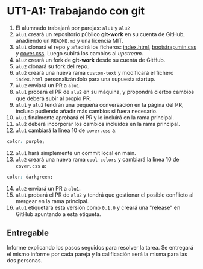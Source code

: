 # UT1-A1: Trabajando con git

1. El alumnado trabajará por parejas: `alu1` y `alu2`
2. `alu1` creará un repositorio público **git-work** en su cuenta de GitHub, añadiendo un `README.md` y una licencia MIT.
3. `alu1` clonará el repo y añadirá los ficheros: [index.html](./files/index.html), [bootstrap.min.css](./files/bootstrap.min.css) y [cover.css](./files/cover.css). Luego subirá los cambios al _upstream_.
4. `alu2` creará un fork de **git-work** desde su cuenta de GitHub.
5. `alu2` clonará su fork del repo.
6. `alu2` creará una nueva rama `custom-text` y modificará el fichero `index.html` personalizándolo para una supuesta startup.
7. `alu2` enviará un PR a `alu1`.
8. `alu1` probará el PR de `alu2` en su máquina, y propondrá ciertos cambios que deberá subir al propio PR.
9. `alu1` y `alu2` tendrán una pequeña conversación en la página del PR, incluso pudiendo añadir más cambios si fuera necesario.
10. `alu1` finalmente aprobará el PR y lo incluirá en la rama principal.
11. `alu2` deberá incorporar los cambios incluidos en la rama principal.
12. `alu1` cambiará la línea 10 de `cover.css` a:

```css
color: purple;
```

12. `alu1` hará simplemente un commit local en main.
13. `alu2` creará una nueva rama `cool-colors` y cambiará la línea 10 de `cover.css` a:

```css
color: darkgreen;
```

14. `alu2` enviará un PR a `alu1`.
15. `alu1` probará el PR de `alu2` y tendrá que gestionar el posible conflicto al mergear en la rama principal.
16. `alu1` etiquetará esta versión como `0.1.0` y creará una "release" en GitHub apuntando a esta etiqueta.

## Entregable

Informe explicando los pasos seguidos para resolver la tarea. Se entregará el mismo informe por cada pareja y la calificación será la misma para las dos personas.
